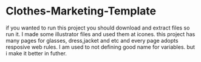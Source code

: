 # Clothes-Marketing-Template
if you wanted to run this project you should download and extract files so run it. 
I made some illustrator files and used them at icones.
this project has many pages for glasses, dress,jacket and etc and every page adopts resposive web rules.
I am used to not defining good name for variables. but i make it better in futher. 
